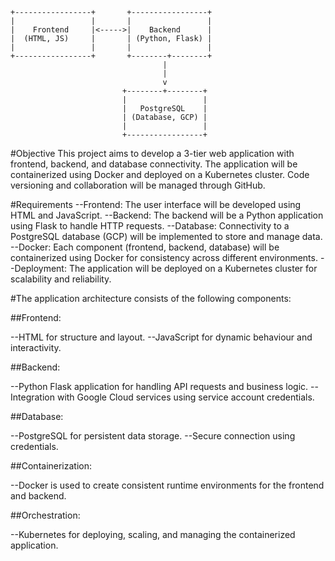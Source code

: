     +-----------------+       +-----------------+
    |                 |       |                 |
    |    Frontend     |<----->|    Backend      |
    |  (HTML, JS)     |       | (Python, Flask) |
    |                 |       |                 |
    +-----------------+       +--------+--------+
                                      |
                                      |
                                      v
                             +--------+--------+
                             |                 |
                             |   PostgreSQL    |
                             | (Database, GCP) |
                             |                 |
                             +-----------------+

#Objective
This project aims to develop a 3-tier web application with frontend, backend, and database connectivity. The application will be containerized using Docker and deployed on a Kubernetes cluster. Code versioning and collaboration will be managed through GitHub.

#Requirements
--Frontend: The user interface will be developed using HTML and JavaScript.
--Backend: The backend will be a Python application using Flask to handle HTTP requests.
--Database: Connectivity to a PostgreSQL database (GCP) will be implemented to store and manage data.
--Docker: Each component (frontend, backend, database) will be containerized using Docker for consistency across different environments.
--Deployment: The application will be deployed on a Kubernetes cluster for scalability and reliability.

#The application architecture consists of the following components:

##Frontend:

--HTML for structure and layout.
--JavaScript for dynamic behaviour and interactivity.

##Backend:

--Python Flask application for handling API requests and business logic.
--Integration with Google Cloud services using service account credentials.

##Database:

--PostgreSQL for persistent data storage.
--Secure connection using credentials.

##Containerization:

--Docker is used to create consistent runtime environments for the frontend and backend.

##Orchestration:

--Kubernetes for deploying, scaling, and managing the containerized application.
